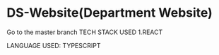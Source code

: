 # DS-Website(Department Website)
Go to the master branch 
TECH STACK USED
1.REACT

LANGUAGE USED:
TYPESCRIPT
